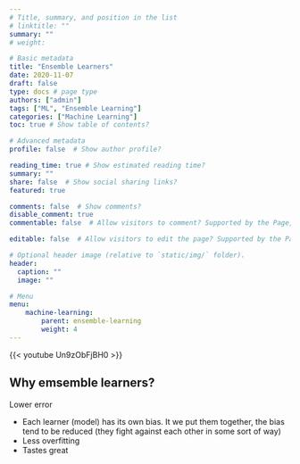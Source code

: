 ```yaml
---
# Title, summary, and position in the list
# linktitle: ""
summary: ""
# weight: 

# Basic metadata
title: "Ensemble Learners"
date: 2020-11-07
draft: false
type: docs # page type
authors: ["admin"]
tags: ["ML", "Ensemble Learning"]
categories: ["Machine Learning"]
toc: true # Show table of contents?

# Advanced metadata
profile: false  # Show author profile?

reading_time: true # Show estimated reading time?
summary: ""
share: false  # Show social sharing links?
featured: true

comments: false  # Show comments?
disable_comment: true
commentable: false  # Allow visitors to comment? Supported by the Page, Post, and Docs content types.

editable: false  # Allow visitors to edit the page? Supported by the Page, Post, and Docs content types.

# Optional header image (relative to `static/img/` folder).
header:
  caption: ""
  image: ""

# Menu
menu: 
    machine-learning:
        parent: ensemble-learning
        weight: 4
---
```


{{< youtube Un9zObFjBH0 >}}

## Why emsemble learners?

Lower error
- Each learner (model) has its own bias. It we put them together, the bias tend to be reduced (they fight against each other in some sort of way)
- Less overfitting
- Tastes great